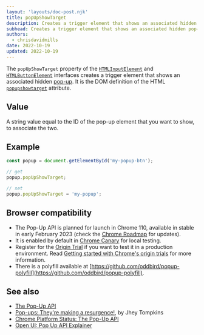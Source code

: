 ```yaml
---
layout: 'layouts/doc-post.njk'
title: popUpShowTarget
description: Creates a trigger element that shows an associated hidden pop-up.
subhead: Creates a trigger element that shows an associated hidden pop-up.
authors:
  - chrisdavidmills
date: 2022-10-19
updated: 2022-10-19
---
```


The `popUpShowTarget` property of the [`HTMLInputElement`](https://developer.mozilla.org/docs/Web/API/HTMLInputElement) and [`HTMLButtonElement`](https://developer.mozilla.org/docs/Web/API/HTMLButtonElement) interfaces creates a trigger element that shows an associated hidden [pop-up](/docs/web-platform/popup-api/). It is the DOM definition of the HTML [`popupshowtarget`](/docs/web-platform/popup-api/popupshowtarget-attribute) attribute.

## Value

A string value equal to the ID of the pop-up element that you want to show, to associate the two.

## Example

```js
const popup = document.getElementById('my-popup-btn');

// get
popup.popUpShowTarget;

// set
popup.popUpShowTarget = 'my-popup';
```

## Browser compatibility

* The Pop-Up API is planned for launch in Chrome 110, available in stable in early February 2023 (check the [Chrome Roadmap](https://chromestatus.com/roadmap) for updates).
* It is enabled by default in [Chrome Canary](https://www.google.com/chrome/canary/) for local testing.  
* Register for the [Origin Trial](/origintrials/#/view_trial/4500221927649968129) if you want to test it in a production environment. Read [Getting started with Chrome's origin trials](/docs/web-platform/origin-trials/) for more information.
* There is a polyfill available at [https://github.com/oddbird/popup-polyfill](https://github.com/oddbird/popup-polyfill).

## See also

* [The Pop-Up API](/docs/web-platform/popup-api/)
* [Pop-ups: They're making a resurgence!](/blog/pop-ups-theyre-making-a-resurgence/), by Jhey Tompkins
* [Chrome Platform Status: The Pop-Up API](https://chromestatus.com/feature/5463833265045504) 
* [Open UI: Pop Up API Explainer](https://open-ui.org/components/popup.research.explainer)